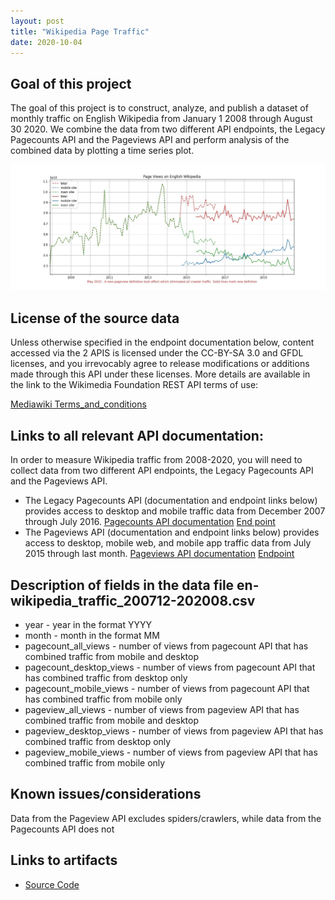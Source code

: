 ```yaml
---
layout: post
title: "Wikipedia Page Traffic"
date: 2020-10-04
---
```


<h2><strong> Goal of this project </strong></h2>
<p>The goal of this project is to construct, analyze, and publish a dataset of monthly traffic on English Wikipedia from January 1 2008 through August 30 2020.
We combine the data from two different API endpoints, the Legacy Pagecounts API and the Pageviews API and perform analysis of the combined data by plotting a time series plot.</p>

![Wikipedia Time Series plot](/assets/WikiTraffic/wikipedia_traffic_plot.jpg)

<h2><strong>License of the source data </strong></h2>
<p>Unless otherwise specified in the endpoint documentation below, content accessed via the 2 APIS is licensed under the CC-BY-SA 3.0 and GFDL licenses, and you irrevocably agree to release modifications or additions made through this API under these licenses. More details are available in the link to the Wikimedia Foundation REST API terms of use: </p>
<a href="https://www.mediawiki.org/wiki/REST_API#Terms_and_conditions">Mediawiki Terms_and_conditions</a> 

<h2><strong>Links to all relevant API documentation:</strong></h2>
<p>In order to measure Wikipedia traffic from 2008-2020, you will need to collect data from two different API endpoints, the Legacy Pagecounts API and the Pageviews API.</p>

<ul><li>The Legacy Pagecounts API (documentation and endpoint links below) provides access to desktop and mobile traffic data from December 2007 through July 2016.
 <a href="https://wikitech.wikimedia.org/wiki/Analytics/AQS/Legacy_Pagecounts">Pagecounts API documentation</a>
 <a href="https://wikimedia.org/api/rest_v1/#/Pagecounts_data_(legacy)/get_metrics_legacy_pagecounts_aggregate_project_access_site_granularity_start_end">End point</a></li>

 <li>The Pageviews API (documentation and endpoint links below) provides access to desktop, mobile web, and mobile app traffic data from July 2015 through last month. 
 <a href="https://wikitech.wikimedia.org/wiki/Analytics/AQS/Pageviews">Pageviews API documentation</a>
 <a href="https://wikimedia.org/api/rest_v1/#/Pageviews_data/get_metrics_pageviews_aggregate_project_access_agent_granularity_start_end">Endpoint</a></li></ul>


<h2><strong>Description of fields in the data file en-wikipedia_traffic_200712-202008.csv</strong></h2>
<ul>
<li>year	  - year in the format YYYY </li>
<li>month	  - month in the format MM</li>
<li>pagecount_all_views	- number of views from pagecount API that has combined traffic from mobile and desktop </li>
<li>pagecount_desktop_views	- number of views from pagecount API that has combined traffic from desktop only</li>
<li>pagecount_mobile_views	- number of views from pagecount API that has combined traffic from mobile only </li>
<li>pageview_all_views	- number of views from pageview API that has combined traffic from mobile and desktop </li>
<li>pageview_desktop_views - number of views from pageview API that has combined traffic from desktop only</li>
<li>pageview_mobile_views - number of views from pageview API that has combined traffic from mobile only</li> </ul>


<h2><strong>Known issues/considerations</strong></h2>
<p>Data from the Pageview API excludes spiders/crawlers, while data from the Pagecounts API does not</p>

<h2><strong>Links to artifacts</strong></h2>
<ul><li><a href="/assets/WikiTraffic/Wikipedia_traffic_analysis.html">Source Code</a></li>
